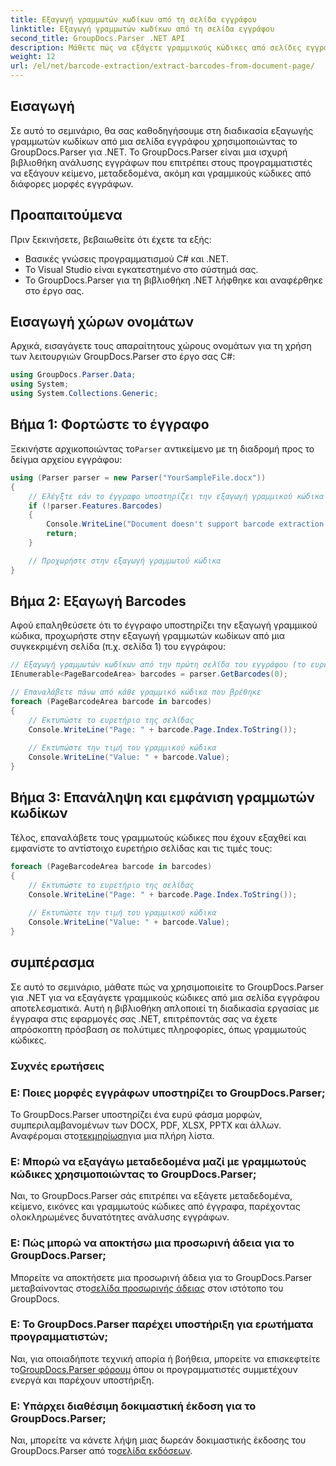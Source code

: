 ```yaml
---
title: Εξαγωγή γραμμωτών κωδίκων από τη σελίδα εγγράφου
linktitle: Εξαγωγή γραμμωτών κωδίκων από τη σελίδα εγγράφου
second_title: GroupDocs.Parser .NET API
description: Μάθετε πώς να εξάγετε γραμμικούς κώδικες από σελίδες εγγράφων χρησιμοποιώντας το GroupDocs.Parser για .NET. Αυτό το σεμινάριο παρέχει οδηγίες βήμα προς βήμα για την εξαγωγή γραμμωτού κώδικα.
weight: 12
url: /el/net/barcode-extraction/extract-barcodes-from-document-page/
---
```

## Εισαγωγή
Σε αυτό το σεμινάριο, θα σας καθοδηγήσουμε στη διαδικασία εξαγωγής γραμμωτών κωδίκων από μια σελίδα εγγράφου χρησιμοποιώντας το GroupDocs.Parser για .NET. Το GroupDocs.Parser είναι μια ισχυρή βιβλιοθήκη ανάλυσης εγγράφων που επιτρέπει στους προγραμματιστές να εξάγουν κείμενο, μεταδεδομένα, ακόμη και γραμμικούς κώδικες από διάφορες μορφές εγγράφων.
## Προαπαιτούμενα

Πριν ξεκινήσετε, βεβαιωθείτε ότι έχετε τα εξής:
- Βασικές γνώσεις προγραμματισμού C# και .NET.
- Το Visual Studio είναι εγκατεστημένο στο σύστημά σας.
- Το GroupDocs.Parser για τη βιβλιοθήκη .NET λήφθηκε και αναφέρθηκε στο έργο σας.
## Εισαγωγή χώρων ονομάτων
Αρχικά, εισαγάγετε τους απαραίτητους χώρους ονομάτων για τη χρήση των λειτουργιών GroupDocs.Parser στο έργο σας C#:

```csharp
using GroupDocs.Parser.Data;
using System;
using System.Collections.Generic;
```
## Βήμα 1: Φορτώστε το έγγραφο

 Ξεκινήστε αρχικοποιώντας το`Parser` αντικείμενο με τη διαδρομή προς το δείγμα αρχείου εγγράφου:

```csharp
using (Parser parser = new Parser("YourSampleFile.docx"))
{
    // Ελέγξτε εάν το έγγραφο υποστηρίζει την εξαγωγή γραμμικού κώδικα
    if (!parser.Features.Barcodes)
    {
        Console.WriteLine("Document doesn't support barcode extraction.");
        return;
    }

    // Προχωρήστε στην εξαγωγή γραμμωτού κώδικα
}
```
## Βήμα 2: Εξαγωγή Barcodes

Αφού επαληθεύσετε ότι το έγγραφο υποστηρίζει την εξαγωγή γραμμικού κώδικα, προχωρήστε στην εξαγωγή γραμμωτών κωδίκων από μια συγκεκριμένη σελίδα (π.χ. σελίδα 1) του εγγράφου:

```csharp
// Εξαγωγή γραμμωτών κωδίκων από την πρώτη σελίδα του εγγράφου (το ευρετήριο σελίδας βασίζεται στο 0)
IEnumerable<PageBarcodeArea> barcodes = parser.GetBarcodes(0);

// Επαναλάβετε πάνω από κάθε γραμμικό κώδικα που βρέθηκε
foreach (PageBarcodeArea barcode in barcodes)
{
    // Εκτυπώστε το ευρετήριο της σελίδας
    Console.WriteLine("Page: " + barcode.Page.Index.ToString());
    
    // Εκτυπώστε την τιμή του γραμμικού κώδικα
    Console.WriteLine("Value: " + barcode.Value);
}
```
## Βήμα 3: Επανάληψη και εμφάνιση γραμμωτών κωδίκων

Τέλος, επαναλάβετε τους γραμμωτούς κώδικες που έχουν εξαχθεί και εμφανίστε το αντίστοιχο ευρετήριο σελίδας και τις τιμές τους:

```csharp
foreach (PageBarcodeArea barcode in barcodes)
{
    // Εκτυπώστε το ευρετήριο της σελίδας
    Console.WriteLine("Page: " + barcode.Page.Index.ToString());
    
    // Εκτυπώστε την τιμή του γραμμικού κώδικα
    Console.WriteLine("Value: " + barcode.Value);
}
```
## συμπέρασμα

Σε αυτό το σεμινάριο, μάθατε πώς να χρησιμοποιείτε το GroupDocs.Parser για .NET για να εξαγάγετε γραμμικούς κώδικες από μια σελίδα εγγράφου αποτελεσματικά. Αυτή η βιβλιοθήκη απλοποιεί τη διαδικασία εργασίας με έγγραφα στις εφαρμογές σας .NET, επιτρέποντάς σας να έχετε απρόσκοπτη πρόσβαση σε πολύτιμες πληροφορίες, όπως γραμμωτούς κώδικες.

### Συχνές ερωτήσεις

### Ε: Ποιες μορφές εγγράφων υποστηρίζει το GroupDocs.Parser;
 Το GroupDocs.Parser υποστηρίζει ένα ευρύ φάσμα μορφών, συμπεριλαμβανομένων των DOCX, PDF, XLSX, PPTX και άλλων. Αναφέρομαι στο[τεκμηρίωση](https://tutorials.groupdocs.com/parser/net/)για μια πλήρη λίστα.

### Ε: Μπορώ να εξαγάγω μεταδεδομένα μαζί με γραμμωτούς κώδικες χρησιμοποιώντας το GroupDocs.Parser;
Ναι, το GroupDocs.Parser σάς επιτρέπει να εξάγετε μεταδεδομένα, κείμενο, εικόνες και γραμμωτούς κώδικες από έγγραφα, παρέχοντας ολοκληρωμένες δυνατότητες ανάλυσης εγγράφων.

### Ε: Πώς μπορώ να αποκτήσω μια προσωρινή άδεια για το GroupDocs.Parser;
 Μπορείτε να αποκτήσετε μια προσωρινή άδεια για το GroupDocs.Parser μεταβαίνοντας στο[σελίδα προσωρινής άδειας](https://purchase.groupdocs.com/temporary-license/) στον ιστότοπο του GroupDocs.

### Ε: Το GroupDocs.Parser παρέχει υποστήριξη για ερωτήματα προγραμματιστών;
 Ναι, για οποιαδήποτε τεχνική απορία ή βοήθεια, μπορείτε να επισκεφτείτε το[GroupDocs.Parser φόρουμ](https://forum.groupdocs.com/c/parser/17) όπου οι προγραμματιστές συμμετέχουν ενεργά και παρέχουν υποστήριξη.

### Ε: Υπάρχει διαθέσιμη δοκιμαστική έκδοση για το GroupDocs.Parser;
 Ναι, μπορείτε να κάνετε λήψη μιας δωρεάν δοκιμαστικής έκδοσης του GroupDocs.Parser από το[σελίδα εκδόσεων](https://releases.groupdocs.com/).